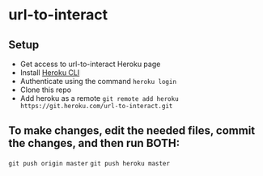 # url-to-interact

## Setup
* Get access to url-to-interact Heroku page
* Install [Heroku CLI](https://devcenter.heroku.com/articles/heroku-cli)
* Authenticate using the command `heroku login`
* Clone this repo
* Add heroku as a remote `git remote add heroku https://git.heroku.com/url-to-interact.git`

## To make changes, edit the needed files, commit the changes, and then run BOTH:

`git push origin master`
`git push heroku master`
